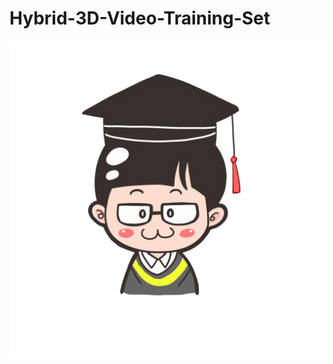 # Hybrid-3D-Video-Training-Set


![image](https://github.com/liuxingfufu/Hybrid-3D-Video-Training-Set/blob/master/timg.gif)
